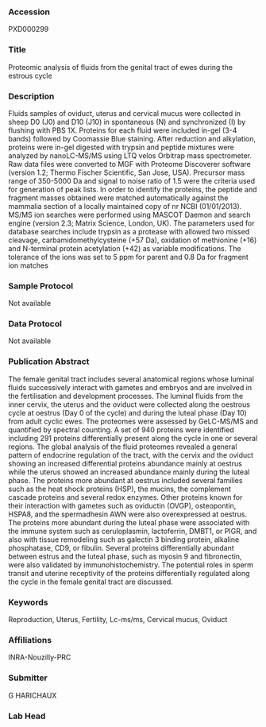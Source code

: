 ### Accession
PXD000299

### Title
Proteomic analysis of fluids from the genital tract of ewes during the estrous cycle

### Description
Fluids samples of oviduct, uterus and cervical mucus were collected in sheep D0 (J0) and D10 (J10) in spontaneous (N) and synchronized (I) by flushing with PBS 1X. Proteins for each fluid were included in-gel (3-4 bands) followed by Coomassie Blue staining. After reduction and alkylation, proteins were in-gel digested with trypsin and peptide mixtures were analyzed by nanoLC-MS/MS using LTQ velos Orbitrap mass spectrometer. Raw data files were converted to MGF with Proteome Discoverer software (version 1.2; Thermo Fischer Scientific, San Jose, USA). Precursor mass range of 350-5000 Da and signal to noise ratio of 1.5 were the criteria used for generation of peak lists. In order to identify the proteins, the peptide and fragment masses obtained were matched automatically against the mammalia section of a locally maintained copy of nr NCBI (01/01/2013). MS/MS ion searches were performed using MASCOT Daemon and search engine (version 2.3; Matrix Science, London, UK). The parameters used for database searches include trypsin as a protease with allowed two missed cleavage, carbamidomethylcysteine (+57 Da), oxidation of methionine (+16) and N-terminal protein acetylation (+42) as variable modifications. The tolerance of the ions was set to 5 ppm for parent and 0.8 Da for fragment ion matches

### Sample Protocol
Not available

### Data Protocol
Not available

### Publication Abstract
The female genital tract includes several anatomical regions whose luminal fluids successively interact with gametes and embryos and are involved in the fertilisation and development processes. The luminal fluids from the inner cervix, the uterus and the oviduct were collected along the oestrous cycle at oestrus (Day 0 of the cycle) and during the luteal phase (Day 10) from adult cyclic ewes. The proteomes were assessed by GeLC-MS/MS and quantified by spectral counting. A set of 940 proteins were identified including 291 proteins differentially present along the cycle in one or several regions. The global analysis of the fluid proteomes revealed a general pattern of endocrine regulation of the tract, with the cervix and the oviduct showing an increased differential proteins abundance mainly at oestrus while the uterus showed an increased abundance mainly during the luteal phase. The proteins more abundant at oestrus included several families such as the heat shock proteins (HSP), the mucins, the complement cascade proteins and several redox enzymes. Other proteins known for their interaction with gametes such as oviductin (OVGP), osteopontin, HSPA8, and the spermadhesin AWN were also overexpressed at oestrus. The proteins more abundant during the luteal phase were associated with the immune system such as ceruloplasmin, lactoferrin, DMBT1, or PIGR, and also with tissue remodeling such as galectin 3 binding protein, alkaline phosphatase, CD9, or fibulin. Several proteins differentially abundant between estrus and the luteal phase, such as myosin 9 and fibronectin, were also validated by immunohistochemistry. The potential roles in sperm transit and uterine receptivity of the proteins differentially regulated along the cycle in the female genital tract are discussed.

### Keywords
Reproduction, Uterus, Fertility, Lc-ms/ms, Cervical mucus, Oviduct

### Affiliations
INRA-Nouzilly-PRC

### Submitter
G HARICHAUX

### Lab Head


